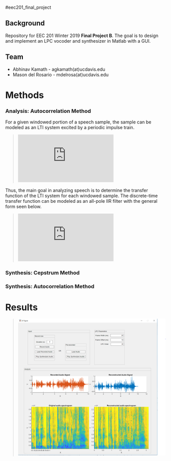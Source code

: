 #eec201_final_project
## Background
Repository for EEC 201 Winter 2019 **Final Project B**. The goal is to design and implement an LPC vocoder and synthesizer in Matlab with a GUI.
## Team
  - Abhinav Kamath - agkamath(at)ucdavis.edu
  - Mason del Rosario - mdelrosa(at)ucdavis.edu
# Methods

### Analysis: Autocorrelation Method

For a given windowed portion of a speech sample, the sample can be modeled as an LTI system excited by a periodic impulse train. 
> ![sample_eq](https://latex.codecogs.com/gif.latex?y%5Bn%5D%26%3De%5Bn%5D%5Ccircledast%20a_k%5Bn%5D "Decomposition of audio sample portion, y[n], into excitation pulse train, e[n], and LTI system, a_k[n].")

Thus, the main goal in analyzing speech is to determine the transfer function of the LTI system for each windowed sample. The discrete-time transfer function can be modeled as an all-pole IIR filter with the general form seen below.

> ![all_pole](https://latex.codecogs.com/gif.latex?A_k%28z%29%3D%5Cfrac%7B1%7D%7Ba_nz%5En&plus;a_%7Bn-1%7Dz%5E%7Bn-1%7D&plus;%5Cdots&plus;a_1z&plus;a_0%7D "All-pole transfer function used to characterize human speech samples.")

### Synthesis: Cepstrum Method

### Synthesis: Autocorrelation Method

# Results
>![Image of the LPC Synthesizer GUI.](/images/gui.png)

<!--For generating inline latex: https://www.codecogs.com/latex/eqneditor.php-->
<!--For checking markdown files: https://dillinger.io/-->